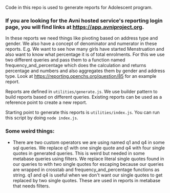 Code in this repo is used to generate reports for Adolescent program. 

### If you are looking for the Avni hosted service's reporting login page, you will find links at https://app.avniproject.org. 

In these reports we need things like pivoting based on address type and gender. We also have a concept of denominator and numerator in these reports. E.g. We want to see how many girls have started Menstruation and also want to know what percentage it is of total enrolments. For this we use two different queries and pass them to a function named frequency_and_percentage which does the calculation and returns percentage and numbers and also aggregates them by gender and address type. Look at https://reporting.openchs.org/question/85 for an example report.

Reports are defined in `utilities/generate.js`. We use builder pattern to build reports based on different queries. Existing reports can be used as a reference point to create a new report.

Starting point to generate this reports is `utilities/index.js`. You can run this script by doing `node index.js`.

### Some weird things:

- There are two custom operators we are using named q1 and q4 in some sql queries.  We replace q1 with one single quote and q4 with four single quotes in generated queries. This is weird but needed in some metabase queries using filters. We replace literal single quotes found in our queries to with two single quotes for escaping because our queries are wrapped in crosstab and frequency_and_percentage functions as string. q1 and q4 is useful when we don't want our single quotes to get replaced by two single quotes. These are used in reports in metabase that needs filters.
